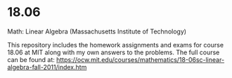 # 18.06
Math: Linear Algebra (Massachusetts Institute of Technology)

This repository includes the homework assignments and exams for course 18.06 at MIT along with my own answers to the problems. The full course can be found at:
https://ocw.mit.edu/courses/mathematics/18-06sc-linear-algebra-fall-2011/index.htm
